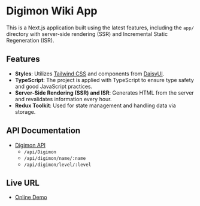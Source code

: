 # Digimon Wiki App

This is a Next.js application built using the latest features, including the `app/` directory with server-side rendering (SSR) and Incremental Static Regeneration (ISR).

## Features

- **Styles**: Utilizes [Tailwind CSS](https://tailwindcss.com/) and components from [DaisyUI](https://daisyui.com/).
- **TypeScript**: The project is applied with TypeScript to ensure type safety and good JavaScript practices.
- **Server-Side Rendering (SSR) and ISR**: Generates HTML from the server and revalidates information every hour.
- **Redux Toolkit**: Used for state management and handling data via storage.

## API Documentation

- [Digimon API](https://digimon-api.vercel.app/)
  - `/api/Digimon`
  - `/api/digimon/name/:name`
  - `/api/digimon/level/:level`

## Live URL

- [Online Demo](https://digimon-app-henna.vercel.app/)
